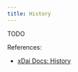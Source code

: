 ```yaml
---
title: History
---
```


TODO

References: 

- [xDai Docs: History](https://github.com/gnosischain/xdaichain.com/tree/master/about-gc/faqs/xdai-chain-basics#history)